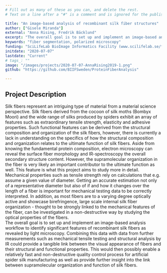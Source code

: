 ```yaml
---
# Fill out as many of these as you can, and delete the rest.
# Text on a line after a "#" is a comment and is ignored for the published page.

title: "An image-based analysis of recombinant silk fiber structures"
author: ["Gisele Miranda"]
external: "Anna Rising, Fredrik Bäcklund"
excerpt: "The overall goal is to set up and implement an image-based analysis workflow to identify significant features of recombinant silk fibers as revealed by light microscopy. "
keywords: "fiber segmentation, polarized microscopy"
funding: "SciLifeLab BioImage Informatics Facility (www.scilifelab.se/facilities/bioimage-informatics)"
initdate: "2020-07-07"
lastdate: "Current"
# tags_: ""
image: "/images/projects/2020-07-07-AnnaRising2019-1.png"
github: "https://github.com/BIIFSweden/ProteinFiberAnalysis"

---
```


## Project Description
Silk fibers represent an intriguing type of material from a material science perspective. Silk fibers derived from the cocoon of silk moths (Bombyx Moori) and the wide range of silks produced by spiders exhibit an array of features such as extraordinary tensile strength, elasticity and adhesive properties. Such functional features can be derived from the structural composition and organization of the silk fibers, however, there is currently a lack in understanding on the specifics of how the structural composition and organization relates to the ultimate function of silk fibers. Aside from knowing the fundamental protein composition, electron microscopy can reveal the surface fiber morphology and IR-spectroscopy the overall secondary structure content. However, the supramolecular organization in the fiber is very likely an important contributor to the ultimate function as well. This feature is what this project aims to study more in detail.
Mechanical properties such as tensile strength rely on calculations that e.g. assume a given value of diameter. Getting an accurate estimation not only of a representative diameter but also of if and how it changes over the length of a fiber is important for mechanical testing data to be correctly interpreted. In addition, as most fibers are to a varying degree optically active and showcase birefringence, large scale internal silk fiber organization - thought to be strongly linked to the mechanical features of the fiber, can be investigated in a non-destructive way by studying the optical properties of the fibers.  
The overall goal is to set up and implement an image-based analysis workflow to identify significant features of recombinant silk fibers as revealed by light microscopy. Combining this data with data from further measurements such as mechanical tensile testing and structural analysis by IR could provide a tangible link between the visual appearance of fibers and their structural and functional properties. This would then possibly enable a relatively fast and non-destructive quality control process for artificial spider silk manufacturing as well as provide further insight into the link between supramolecular organization and function of silk fibers.
